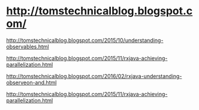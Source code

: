 # http://tomstechnicalblog.blogspot.com/

http://tomstechnicalblog.blogspot.com/2015/10/understanding-observables.html

http://tomstechnicalblog.blogspot.com/2015/11/rxjava-achieving-parallelization.html

http://tomstechnicalblog.blogspot.com/2016/02/rxjava-understanding-observeon-and.html

http://tomstechnicalblog.blogspot.com/2015/11/rxjava-achieving-parallelization.html
